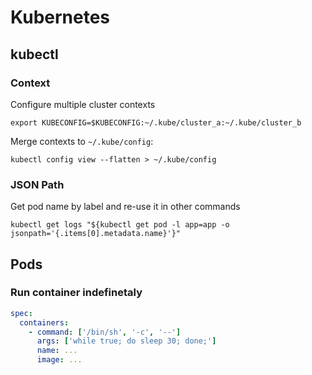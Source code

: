 # Kubernetes
## kubectl
### Context
Configure multiple cluster contexts

    export KUBECONFIG=$KUBECONFIG:~/.kube/cluster_a:~/.kube/cluster_b

Merge contexts to `~/.kube/config`:

    kubectl config view --flatten > ~/.kube/config

### JSON Path
Get pod name by label and re-use it in other commands

    kubectl get logs "${kubectl get pod -l app=app -o jsonpath='{.items[0].metadata.name}'}"
    
## Pods
### Run container indefinetaly
```yaml
spec:
  containers:
    - command: ['/bin/sh', '-c', '--']
      args: ['while true; do sleep 30; done;']
      name: ...
      image: ...
```
